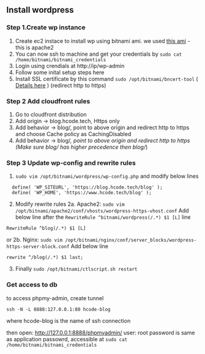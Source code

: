 ## Install wordpress
### Step 1.Create wp instance
1. Create ec2 instace to install wp using bitnami ami. we used [this ami](https://aws.amazon.com/marketplace/pp/prodview-bzstv3wbn5wkq) - this is apache2
2. You can now ssh to machine and get your credentials by `sudo cat /home/bitnami/bitnami_credentials`
3. Login using crendials at http://ip/wp-admin
4. Follow some inital setup steps here
5. Install SSL certificate by this command `sudo /opt/bitnami/bncert-tool` ( [Details here](https://docs.bitnami.com/aws/how-to/generate-install-lets-encrypt-ssl/) )
(redirect http to https)

### Step 2 Add cloudfront rules
1. Go to cloudfront distribution
2. Add origin -> blog.hcode.tech, Https only
3. Add behavior -> blog/, point to above origin and redirect http to https and choose Cache policy as CachingDisabled
4. Add behavior -> blog/*, point to above origin and redirect http to https (Make sure blog/ has higher precedence then blog/*)

### Step 3 Update wp-config and rewrite rules
1. `sudo vim /opt/bitnami/wordpress/wp-config.php` and modify below lines
```
  define( 'WP_SITEURL', 'https://blog.hcode.tech/blog' );
  define( 'WP_HOME', 'https://www.hcode.tech/blog' );
```

2. Modify rewrite rules 
2a. Apache2: `sudo vim /opt/bitnami/apache2/conf/vhosts/wordpress-https-vhost.conf`
Add below line after the `RewriteRule ^bitnami/wordpress(/.*) $1 [L]` line
```
RewriteRule ^blog(/.*) $1 [L]
```


or 2b. Nginx: `sudo vim /opt/bitnami/nginx/conf/server_blocks/wordpress-https-server-block.conf`
Add below line
```
rewrite ^/blog(/.*) $1 last;
```

3. Finally `sudo /opt/bitnami/ctlscript.sh restart`

### Get access to db
to access phpmy-admin, create tunnel
```
ssh -N -L 8888:127.0.0.1:80 hcode-blog
```
where hcode-blog is the name of ssh connection

then open:
http://127.0.0.1:8888/phpmyadmin/
user: root
password is same as application passowrd, accessible at `sudo cat /home/bitnami/bitnami_credentials`


